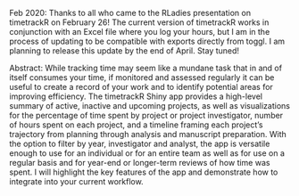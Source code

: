 Feb 2020: Thanks to all who came to the RLadies presentation on timetrackR on February 26! The current version of timetrackR works in conjunction with an Excel file where you log your hours, but I am in the process of updating to be compatible with exports directly from toggl. I am planning to release this update by the end of April. Stay tuned! 

Abstract: While tracking time may seem like a mundane task that in and of itself consumes your time, if monitored and assessed regularly it can be useful to create a record of your work and to identify potential areas for improving efficiency. The timetrackR Shiny app provides a high-level summary of active, inactive and upcoming projects, as well as visualizations for the percentage of time spent by project or project investigator, number of hours spent on each project, and a timeline framing each project’s trajectory from planning through analysis and manuscript preparation. With the option to filter by year, investigator and analyst, the app is versatile enough to use for an individual or for an entire team as well as for use on a regular basis and for year-end or longer-term reviews of how time was spent. I will highlight the key features of the app and demonstrate how to integrate into your current workflow.
